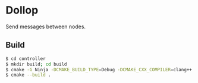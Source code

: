 # Dollop
Send messages between nodes.

## Build
```bash
$ cd controller
$ mkdir build; cd build
$ cmake -G Ninja -DCMAKE_BUILD_TYPE=Debug -DCMAKE_CXX_COMPILER=clang++ ..
$ cmake --build .
```
